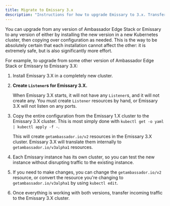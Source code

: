 ```yaml
---
title: Migrate to Emissary 3.x
description: "Instructions for how to upgrade Emissary to 3.x. Transfer your current configuration of Emissary to 3.x."
---
```


You can upgrade from any version of Ambassador Edge Stack or Emissary to
any version of either by installing the new version in a new Kubernetes cluster,
then copying over configuration as needed. This is the way to be absolutely
certain that each installation cannot affect the other: it is extremely safe,
but is also significantly more effort.

For example, to upgrade from some other version of Ambassador Edge Stack or
Emissary to Emissary 3.X:

1. Install Emissary 3.X in a completely new cluster.

2. **Create `Listener`s for Emissary 3.X.**

   When Emissary 3.X starts, it will not have any `Listener`s, and it will not
   create any. You must create `Listener` resources by hand, or Emissary 3.X
   will not listen on any ports.

3. Copy the entire configuration from the Emissary 1.X cluster to the Emissary
   3.X cluster. This is most simply done with `kubectl get -o yaml | kubectl apply -f -`.

   This will create `getambassador.io/v2` resources in the Emissary 3.X cluster.
   Emissary 3.X will translate them internally to `getambassador.io/v3alpha1`
   resources.

4. Each Emissary instance has its own cluster, so you can test the new
   instance without disrupting traffic to the existing instance.

5. If you need to make changes, you can change the `getambassador.io/v2` resource, or convert the
   resource you're changing to `getambassador.io/v3alpha1` by using `kubectl edit`.

6. Once everything is working with both versions, transfer incoming traffic to the Emissary
   3.X cluster.
